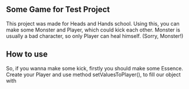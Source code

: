 ## Some Game for Test Project

This project was made for Heads and Hands school. 
Using this, you can make some Monster and Player, which could kick each other.
Monster is usually a bad character, so only Player can heal himself. (Sorry, Monster!)

## How to use

So, if you wanna make some kick, firstly you should make some Essence.
Create your Player and use method setValuesToPlayer(), to fill our object with